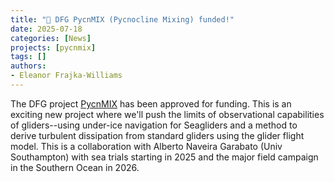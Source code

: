 ```yaml
---
title: "🎉 DFG PycnMIX (Pycnocline Mixing) funded!"
date: 2025-07-18
categories: [News]
projects: [pycnmix]
tags: []
authors:
- Eleanor Frajka-Williams
---
```


The DFG project [PycnMIX](../project/pycnmix) has been approved for funding.  This is an exciting new project where we'll push the limits of observational capabilities of gliders--using under-ice navigation for Seagliders and a method to derive turbulent dissipation from standard gliders using the glider flight model.  This is a collaboration with Alberto Naveira Garabato (Univ Southampton) with sea trials starting in 2025 and the major field campaign in the Southern Ocean in 2026.
